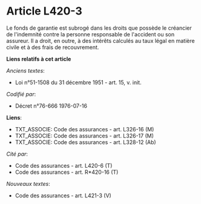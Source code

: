 # Article L420-3

Le fonds de garantie est subrogé dans les droits que possède le créancier de l'indemnité contre la personne responsable de
l'accident ou son assureur. Il a droit, en outre, à des intérêts calculés au taux légal en matière civile et à des frais de
recouvrement.

**Liens relatifs à cet article**

_Anciens textes_:

  - Loi n°51-1508 du 31 décembre 1951 - art. 15, v. init.

_Codifié par_:

  - Décret n°76-666 1976-07-16

**Liens**:

  - TXT_ASSOCIE: Code des assurances - art. L326-16 (M)
  - TXT_ASSOCIE: Code des assurances - art. L326-17 (M)
  - TXT_ASSOCIE: Code des assurances - art. L328-12 (Ab)

_Cité par_:

  - Code des assurances - art. L420-6 (T)
  - Code des assurances - art. R*420-16 (T)

_Nouveaux textes_:

  - Code des assurances - art. L421-3 (V)
